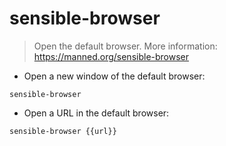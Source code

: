 # sensible-browser

> Open the default browser.
> More information: <https://manned.org/sensible-browser>

- Open a new window of the default browser:

`sensible-browser`

- Open a URL in the default browser:

`sensible-browser {{url}}`
